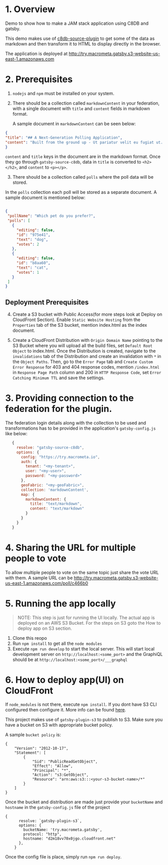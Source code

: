 # 1. Overview

Demo to show how to make a JAM stack application using C8DB and gatsby.

This demo makes use of [c8db-source-plugin](https://www.npmjs.com/package/gatsby-source-c8db) to get some of the data as markdown and then transform it to HTML to display directly in the browser.

The application is deployed at http://try.macrometa.gatsby.s3-website-us-east-1.amazonaws.com

# 2. Prerequisites
  1. `nodejs` and `npm` must be installed on your system.
  2. There should be a collection called `markdownContent` in your federation, with a single document with `title` and `content` fields in markdown format.

      A sample document in `markdownContent` can be seen below:

  ```json
{
  "title": "## A Next-Generation Polling Application",
  "content": "Built from the ground up - Ut pariatur velit eu fugiat ut. Veniam commodo non esse proident ut anim irure voluptate commodo aliqua tempor Lorem excepteur cupidatat. Nulla commodo ex laboris eu sit nisi exercitation dolore labore qui elit non Lorem minim. Voluptate pariatur anim esse irure ipsum ut pariatur. Mollit occaecat velit occaecat sint pariatur tempor. Consectetur culpa tempor dolore amet officia dolore nulla nisi sunt ea."
}
  ```
 `content` and `title` keys in the document are in the markdown format. Once they go through `gatsby-source-c8db`, data in `title` is converted to `<h2></h2>`, and `content` to `<p></p>`.

  3. There should be a collection called `polls` where the poll data will be stored.

 In the `polls` collection each poll will be stored as a separate document. A sample document is mentioned below:

 ```json

{
  "pollName": "Which pet do you prefer?",
  "polls": [
    {
      "editing": false,
      "id": "975e41",
      "text": "dog",
      "votes": 2
    },
    {
      "editing": false,
      "id": "b8aa60",
      "text": "cat",
      "votes": 1
    }
  ]
}
 ```

## Deployment Prerequisites

  4. Create a S3 bucket with Public Access(for more steps look at Deploy on CloudFront Section).
  Enable `Static Website Hosting` from the `Properties` tab of the S3 bucket, mention index.html as the index document.
 
  5. Create a CloudFront Distribution with `Origin Domain Name` pointing to the S3 Bucket where you will upload all the build files, set `Default Root Object` to index.html. Once the Distribution is created, navigate to the `invalidations` tab of the Distribution and create an invalidation with `*` in the `Object Paths`. Then, go to the `Error Page` tab and `Create Custom Error Response` for 403 and 404 response codes, mention `/index.html` in `Response Page Path` column and 200 in `HTTP Response Code`, set `Error Catching Minimum TTL` and save the settings.

# 3. Providing connection to the federation for the plugin.
 The federation login details along with the collection to be used and transformations has to be provided in the application's `gatsby-config.js` like below:
 
 ```js
    {
      resolve: "gatsby-source-c8db",
      options: {
        config: "https://try.macrometa.io",
        auth: {
          tenant: "<my-tenant>",
          user: "<my-user>",
          password: "<my-password>"
        },
        geoFabric: "<my-geoFabric>",
        collection: 'markdownContent',
        map: {
          markdownContent: { 
            title: "text/markdown",
            content: "text/markdown" 
          }
        }
      }
    }

 ```

# 4. Sharing the URL for multiple people to vote
To allow multiple people to vote on the same topic just share the vote URL with them. A sample URL can be http://try.macrometa.gatsby.s3-website-us-east-1.amazonaws.com/poll/c466b0

# 5. Running the app locally

>NOTE: This step is just for running the UI locally. The actual app is deployed on an AWS S3 Bucket. For the steps on S3 goto the How to deploy app on S3 section.

1. Clone this reopo
2. Run `npm install` to get all the `node modules`
3. Execute `npm run develop` to start the local server. This will start  local development server on `http://localhost:<some_port>` and the GraphiQL should be at `http://localhost:<some_port>/___graphql`

# 6. How to deploy app(UI) on CloudFront

If `node_modules` is not there, execute `npm install`.
If you dont have S3 CLI configured then configure it. More info can be found [here](https://www.gatsbyjs.org/docs/deploying-to-s3-cloudfront/#getting-started---aws-cli).

This project makes use of `gatsby-plugin-s3` to publish to S3.
Make sure you have a bucket on S3 with appropriate bucket policy.

A sample `bucket policy` is:
```
{
    "Version": "2012-10-17",
    "Statement": [
        {
            "Sid": "PublicReadGetObject",
            "Effect": "Allow",
            "Principal": "*",
            "Action": "s3:GetObject",
            "Resource": "arn:aws:s3:::<your-s3-bucket-name>/*"
        }
    ]
}
```
Once the bucket and distribution are made just provide your `bucketName` and `hostname` in the `gatsby-config.js` file of the project
```
{
      resolve: `gatsby-plugin-s3`,
      options: {
        bucketName: 'try.macrometa.gatsby',
        protocol: "http",
        hostname: "d2m18vv70x0jgo.cloudfront.net"
      },
    }
```

Once the config file is place, simply run `npm run deploy`.
